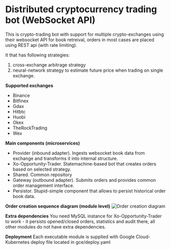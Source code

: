 # Distributed cryptocurrency trading bot (WebSocket API)
This is crypto-trading bot with support for multiple crypto-exchanges using their websocket API for book retreival,
orders in most cases are placed using REST api (with rate limiting). 

It that has following strategies:
1. cross-exchange arbitrage strategy 
2. neural-network strategy to estimate future price when trading on single exchange.

**Supported exchanges**
- Binance
- Bitfinex
- Gdax
- Hitbtc
- Huobi
- Okex
- TheRockTrading
- Wex


**Main components (microservices)**
- Provider (inbound adapter). Ingests websocket book data from exchange and transforms it into internal structure.
- Xo-Opportunity-Trader. Statemachine-based bot that creates orders based on selected strategy.
- Shared. Common repository
- Gateway (outbound adapter). Submits orders and provides common order management interface.
- Persistor. Stupid-simple component that allows to persist historical order book data.

**Order creation sequence diagram (module level)**
![Order creation diagram](http://www.plantuml.com/plantuml/proxy?src=https://raw.githubusercontent.com/valb3r/ten-algo/master/flow-sequence.puml&fmt=png&vvv=1)

**Extra dependencies**
You need MySQL instance for Xo-Opportunity-Trader to work - it persists opened/closed orders, statistics and audit there, 
all other modules do not have extra dependencies.

**Deployment**
Each executable module is supplied with Google Cloud-Kubernetes deploy file located in gce/deploy.yaml 
